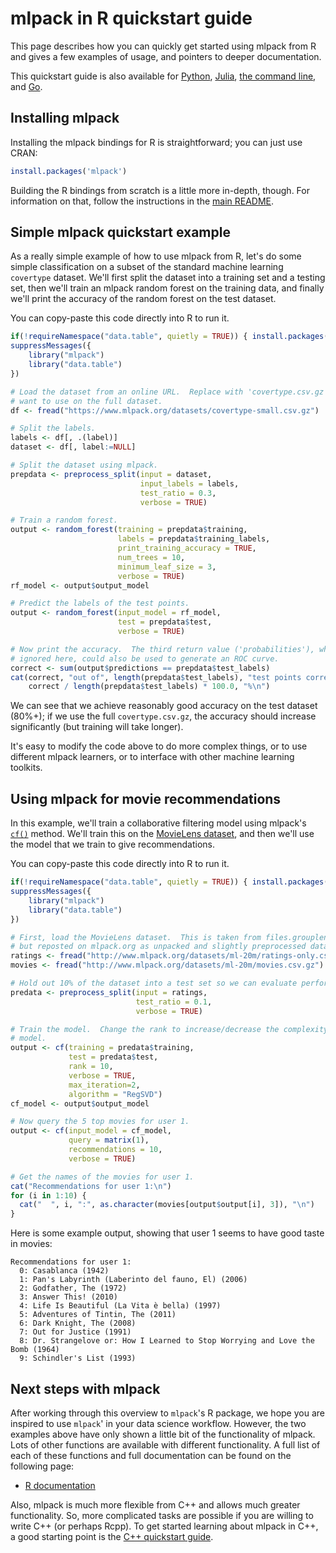 # mlpack in R quickstart guide

This page describes how you can quickly get started using mlpack from R and
gives a few examples of usage, and pointers to deeper documentation.

This quickstart guide is also available for [Python](python.md),
[Julia](julia.md), [the command line](cli.md), and [Go](go.md).

## Installing mlpack

Installing the mlpack bindings for R is straightforward; you can just use
CRAN:

```r
install.packages('mlpack')
```

Building the R bindings from scratch is a little more in-depth, though.  For
information on that, follow the instructions in the
[main README](../../README.md).

## Simple mlpack quickstart example

As a really simple example of how to use mlpack from R, let's do some
simple classification on a subset of the standard machine learning `covertype`
dataset.  We'll first split the dataset into a training set and a testing set,
then we'll train an mlpack random forest on the training data, and finally we'll
print the accuracy of the random forest on the test dataset.

You can copy-paste this code directly into R to run it.

```r
if(!requireNamespace("data.table", quietly = TRUE)) { install.packages("data.table") }
suppressMessages({
    library("mlpack")
    library("data.table")
})

# Load the dataset from an online URL.  Replace with 'covertype.csv.gz' if you
# want to use on the full dataset.
df <- fread("https://www.mlpack.org/datasets/covertype-small.csv.gz")

# Split the labels.
labels <- df[, .(label)]
dataset <- df[, label:=NULL]

# Split the dataset using mlpack.
prepdata <- preprocess_split(input = dataset,
                             input_labels = labels,
                             test_ratio = 0.3,
                             verbose = TRUE)

# Train a random forest.
output <- random_forest(training = prepdata$training,
                        labels = prepdata$training_labels,
                        print_training_accuracy = TRUE,
                        num_trees = 10,
                        minimum_leaf_size = 3,
                        verbose = TRUE)
rf_model <- output$output_model

# Predict the labels of the test points.
output <- random_forest(input_model = rf_model,
                        test = prepdata$test,
                        verbose = TRUE)

# Now print the accuracy.  The third return value ('probabilities'), which we
# ignored here, could also be used to generate an ROC curve.
correct <- sum(output$predictions == prepdata$test_labels)
cat(correct, "out of", length(prepdata$test_labels), "test points correct",
    correct / length(prepdata$test_labels) * 100.0, "%\n")
```

We can see that we achieve reasonably good accuracy on the test dataset (80%+);
if we use the full `covertype.csv.gz`, the accuracy should increase
significantly (but training will take longer).

It's easy to modify the code above to do more complex things, or to use
different mlpack learners, or to interface with other machine learning toolkits.

## Using mlpack for movie recommendations

In this example, we'll train a collaborative filtering model using mlpack's
[`cf()`](https://www.mlpack.org/doc/stable/r_documentation.html#cf) method.
We'll train this on the
[MovieLens dataset](https://grouplens.org/datasets/movielens/), and then we'll
use the model that we train to give recommendations.

You can copy-paste this code directly into R to run it.

```r
if(!requireNamespace("data.table", quietly = TRUE)) { install.packages("data.table") }
suppressMessages({
    library("mlpack")
    library("data.table")
})

# First, load the MovieLens dataset.  This is taken from files.grouplens.org/
# but reposted on mlpack.org as unpacked and slightly preprocessed data.
ratings <- fread("http://www.mlpack.org/datasets/ml-20m/ratings-only.csv.gz")
movies <- fread("http://www.mlpack.org/datasets/ml-20m/movies.csv.gz")

# Hold out 10% of the dataset into a test set so we can evaluate performance.
predata <- preprocess_split(input = ratings,
                            test_ratio = 0.1,
                            verbose = TRUE)

# Train the model.  Change the rank to increase/decrease the complexity of the
# model.
output <- cf(training = predata$training,
             test = predata$test,
             rank = 10,
             verbose = TRUE,
             max_iteration=2,
             algorithm = "RegSVD")
cf_model <- output$output_model

# Now query the 5 top movies for user 1.
output <- cf(input_model = cf_model,
             query = matrix(1),
             recommendations = 10,
             verbose = TRUE)

# Get the names of the movies for user 1.
cat("Recommendations for user 1:\n")
for (i in 1:10) {
  cat("  ", i, ":", as.character(movies[output$output[i], 3]), "\n")
}
```

Here is some example output, showing that user 1 seems to have good taste in
movies:

```
Recommendations for user 1:
  0: Casablanca (1942)
  1: Pan's Labyrinth (Laberinto del fauno, El) (2006)
  2: Godfather, The (1972)
  3: Answer This! (2010)
  4: Life Is Beautiful (La Vita è bella) (1997)
  5: Adventures of Tintin, The (2011)
  6: Dark Knight, The (2008)
  7: Out for Justice (1991)
  8: Dr. Strangelove or: How I Learned to Stop Worrying and Love the Bomb (1964)
  9: Schindler's List (1993)
```

## Next steps with mlpack

After working through this overview to `mlpack`'s R package, we hope you are
inspired to use `mlpack`' in your data science workflow.  However, the two
examples above have only shown a little bit of the functionality of mlpack.
Lots of other functions are available with different functionality.  A full list
of each of these functions and full documentation can be found on the following
page:

 - [R documentation](https://www.mlpack.org/doc/stable/r_documentation.html)

Also, mlpack is much more flexible from C++ and allows much greater
functionality.  So, more complicated tasks are possible if you are willing to
write C++ (or perhaps Rcpp).  To get started learning about mlpack in C++, a
good starting point is the [C++ quickstart guide]( ).
